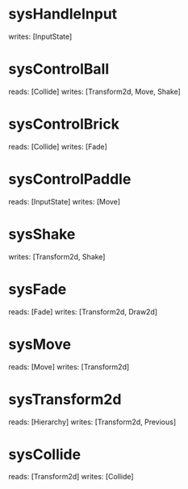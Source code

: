 
# sysHandleInput
writes: [InputState]

# sysControlBall
reads: [Collide]
writes: [Transform2d, Move, Shake]

# sysControlBrick
reads: [Collide]
writes: [Fade]

# sysControlPaddle
reads: [InputState]
writes: [Move]

# sysShake
writes: [Transform2d, Shake]

# sysFade
reads: [Fade]
writes: [Transform2d, Draw2d]

# sysMove
reads: [Move]
writes: [Transform2d]

# sysTransform2d
reads: [Hierarchy]
writes: [Transform2d, Previous]

# sysCollide
reads: [Transform2d]
writes: [Collide]
